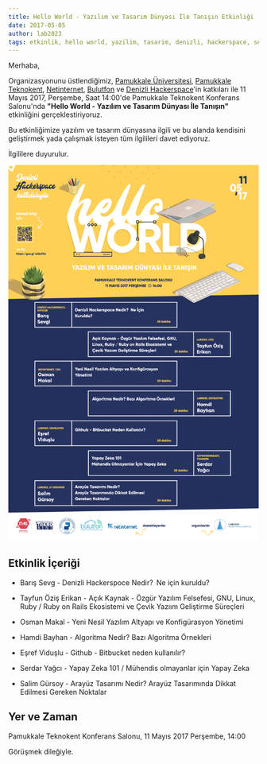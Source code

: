 ```yaml
---
title: Hello World - Yazılım ve Tasarım Dünyası İle Tanışın Etkinliği
date: 2017-05-05
author: lab2023
tags: etkinlik, hello world, yazilim, tasarim, denizli, hackerspace, seminer, sunum, tr
---
```


Merhaba,

Organizasyonunu üstlendiğimiz, 
[Pamukkale Üniversitesi](http://www.pau.edu.tr), 
[Pamukkale Teknokent](http://pauteknokent.com.tr), 
[Netinternet](https://www.netinternet.com.tr), 
[Bulutfon](https://www.bulutfon.com) ve 
[Denizli Hackerspace](http://www.denizlihs.org)'in katkıları ile 11 Mayıs 2017, Perşembe, Saat 14:00'de 
Pamukkale Teknokent Konferans Salonu'nda 
**"Hello World - Yazılım ve Tasarım Dünyası İle Tanışın"** etkinliğini gerçeklestiriyoruz.

Bu etkinliğimize yazılım ve tasarım dünyasına ilgili ve bu alanda kendisini geliştirmek yada çalışmak isteyen 
tüm ilgilileri davet ediyoruz.

İlgililere duyurulur.

![hello-world-event-poster](../assets/images/articles/2017-05-05-denizlihs-hello-world-event-poster.jpg)

## Etkinlik İçeriği 

* Barış Sevg - Denizli Hackerspoce Nedir? Ne için kuruldu?

* Tayfun Öziş Erikan - Açık Kaynak - Özgür Yazılım Felsefesi, GNU, Linux, Ruby / Ruby on Rails Ekosistemi ve Çevik Yazıım Geliştirme Süreçleri

* Osman Makal - Yeni Nesil Yazılım Altyapı ve Konfigürasyon Yönetimi

* Hamdi Bayhan - Algoritma Nedir? Bazı Algoritma Örnekleri

* Eşref Viduşlu - Github - Bitbucket neden kullanılır?

* Serdar Yağcı - Yapay Zeka 101 / Mühendis olmayanlar için Yapay Zeka

* Salim Gürsoy - Arayüz Tasarımı Nedir? Arayüz Tasarımında Dikkat Edilmesi Gereken Noktalar

## Yer ve Zaman 
Pamukkale Teknokent Konferans Salonu,
11 Mayıs 2017 Perşembe, 14:00

Görüşmek dileğiyle.